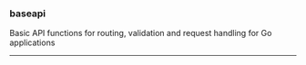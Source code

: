 
### baseapi
Basic API functions for routing, validation and request handling for Go applications

***
